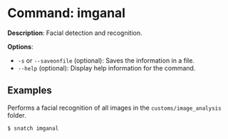 # Command: imganal

**Description**: Facial detection and recognition.

**Options**:
* `-s` or `--saveonfile` (optional): Saves the information in a file.
* `--help` (optional): Display help information for the command.

## Examples

Performs a facial recognition of all images in the `customs/image_analysis` folder.
```bash
$ snatch imganal
```